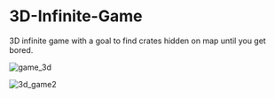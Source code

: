
# 3D-Infinite-Game
3D infinite game with a goal to find crates hidden on map until you get bored.

![game_3d](https://user-images.githubusercontent.com/61971053/120026556-863bf800-bff2-11eb-9868-9d60b816ced0.gif)

![3d_game2](https://user-images.githubusercontent.com/61971053/120029254-1def1580-bff6-11eb-8085-7c3edcb0f370.gif)
